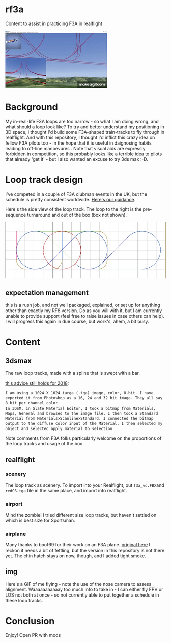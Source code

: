 # rf3a
Content to assist in practicing F3A in realflight 

![alt text][f3a]


# Background

My in-real-life F3A loops are too narrow - so what I am doing wrong, and what should a loop look like? To try and better understand my positioning in 3D space, I thought I'd build some F3A-shaped train-tracks to fly through in realflight. And with this repository, I thought I'd inflict this crazy idea on fellow F3A pilots too - in the hope that it is useful in daignosing habits leading to off-line manoevures . Note that visual aids are expressly forbidden in competition, so this probably looks like a terrible idea to pilots that already 'get it' - but I also wanted an excuse to try 3ds max :-D.

# Loop track design

I've competed in a couple of F3A clubman events in the UK, but the schedule is pretty consistent worldwide. [Here's our guidance](http://www.gbrcaa.org/?page_id=84).

Here's the side view of the loop track. The loop to the right is the pre-sequence turnaround and out of the box (box not shown).

![alt text][looptrack]

## expectation management
this is a rush job, and not well packaged, explained, or set up for anything other than exactly my RF8 version. Do as you will with it, but I am currently unable to provide support (feel free to raise issues in case others can help). I will progress this again in due course, but work's, ahem, a bit busy.

# Content

## 3dsmax 
The raw loop tracks, made with a spline that is swept with a bar.

[this advice still holds for 2018](https://www.knifeedge.com/forums/index.php?threads/new-import-capabilities-for-rf-8.33293/):

```
I am using a 1024 X 1024 targa (.tga) image, color, 8-bit. I have exported it from Photoshop as a 16, 24 and 32 bit image. They all say 8 bit per channel color.
In 3DSM, in Slate Material Editor, I took a bitmap from Materials, Maps, General and browsed to the image file. I then took a Standard Material from Materials>Scanline>Standard. I connected the bitmap output to the diffuse color input of the Material. I then selected my object and selected apply material to selection

```

Note comments from F3A folks particularly welcome on the proportions of the loop tracks and usage of the box

## realflight

### scenery

The loop track as scenery. To import into your Realflight, put ```f3a_vc.FBX```and ```redCS.tga``` file in the same place, and import into realflight.

### airport

Mind the zombie! I tried different size loop tracks, but haven't settled on which is best size for Sportsman.

### airplane

Many thanks to boof69 for their work on an F3A plane. [original here](https://www.knifeedge.com/forums/index.php?resources/aj-spark-evo-ii_ea.17551/)
I reckon it needs a bit of fettling, but the version in this repository is not there yet. The chin hatch stays on now, though, and I added tight smoke.

## img

Here's a GIF of me flying - note the use of the nose camera to assess alignment. Waaaaaaaaaaay too much info to take in - I can either fly FPV or LOS not both at once - so not currently able to put together a schedule in these loop tracks.

# Conclusion
Enjoy! Open PR with mods 

 
[f3a]: ./img/F3A.gif "Flying in the F3A frame"
[looptrack]: ./img/looptrack.PNG "F3A sportsman sequence"
